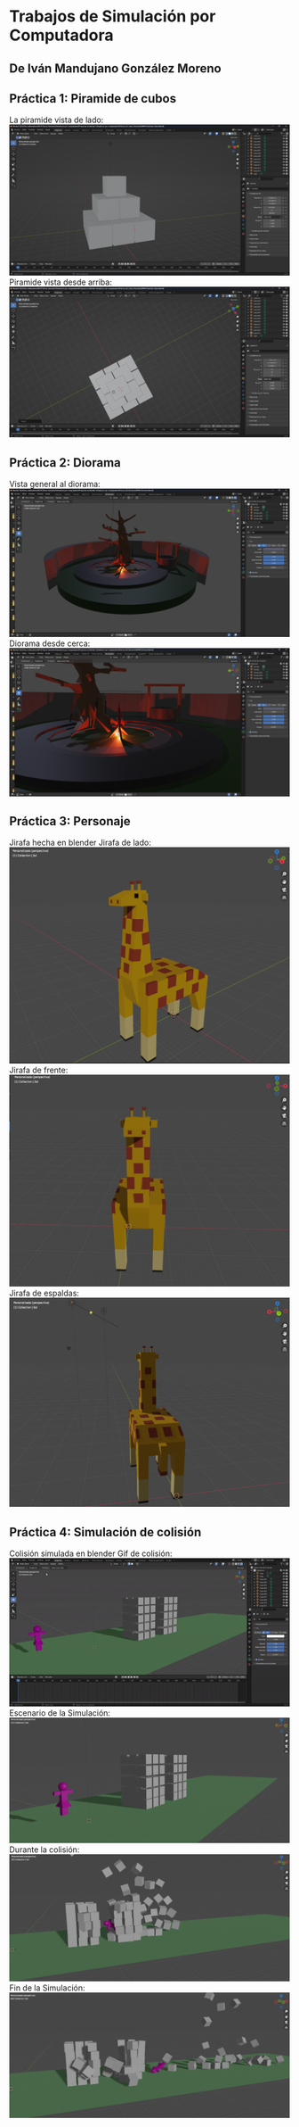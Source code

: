 ﻿# Trabajos de Simulación por Computadora
## De Iván Mandujano González Moreno
## **Práctica 1: Piramide de cubos**
La piramide vista de lado:
![La piramide vista de lado](Practica_01_Cubo_Piramide/GMIM_Piramide_Cubos1.png)
Piramide vista desde arriba:
![Piramide vista desde arriba](Practica_01_Cubo_Piramide/GMIM_Piramide_Cubos2.png)
## **Práctica 2: Diorama**
Vista general al diorama:
![La piramide vista de lado](Practica_02_Diorama/Diorama1.png)
Diorama desde cerca:
![Piramide vista desde arriba](Practica_02_Diorama/Diorama2.png)
## **Práctica 3: Personaje**
Jirafa hecha en blender
Jirafa de lado:
![Jirafa1](Practica_03_Personaje/Jirafa01.png)
Jirafa de frente:
![Jirafa2](Practica_03_Personaje/Jirafa03.png)
Jirafa de espaldas:
![Jirafa3](Practica_03_Personaje/Jirafa04.png)
## **Práctica 4: Simulación de colisión**
Colisión simulada en blender
Gif de colisión:
![GIF](Practica_04_Simulacion_Colision/ColisionClip.gif)
Escenario de la Simulación:
![escenario](Practica_04_Simulacion_Colision/Colision01.png)
Durante la colisión:
![durante](Practica_04_Simulacion_Colision/Colision03.png)
Fin de la Simulación:
![durante](Practica_04_Simulacion_Colision/Colision04.png)